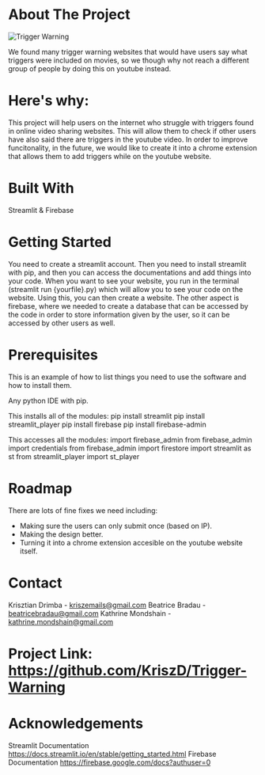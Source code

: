 # About The Project
![Trigger Warning](https://user-images.githubusercontent.com/82678405/119267960-c3e9ec80-bbbe-11eb-92d8-e562946df09d.png)

We found many trigger warning websites that would have users say what triggers were included on movies, so we though why not reach a different group of people by doing this on youtube instead.

# Here's why:
This project will help users on the internet who struggle with triggers found in online video sharing websites.  This will allow them to check if other users have also said there are triggers in the youtube video.  In order to improve funcitonality, in the future, we would like to create it into a chrome extension that allows them to add triggers while on the youtube website.

# Built With
Streamlit & Firebase

# Getting Started
You need to create a streamlit account.  Then you need to install streamlit with pip, and then you can access the documentations and add things into your code.  When you want to see your website, you run in the terminal (streamlit run {yourfile}.py) which will allow you to see your code on the website.  Using this, you can then create a website.  The other aspect is firebase, where we needed to create a database that can be accessed by the code in order to store information given by the user, so it can be accessed by other users as well.

# Prerequisites
This is an example of how to list things you need to use the software and how to install them.

Any python IDE with pip.

This installs all of the modules:
pip install streamlit
pip install streamlit_player
pip install firebase
pip install firebase-admin

This accesses all the modules:
import firebase_admin
from firebase_admin import credentials
from firebase_admin import firestore
import streamlit as st
from streamlit_player import st_player

# Roadmap
There are lots of fine fixes we need including:
- Making sure the users can only submit once (based on IP).
- Making the design better.
- Turning it into a chrome extension accesible on the youtube website itself.

# Contact
Krisztian Drimba - kriszemails@gmail.com
Beatrice Bradau - beatricebradau@gmail.com
Kathrine Mondshain - kathrine.mondshain@gmail.com

# Project Link: https://github.com/KriszD/Trigger-Warning

# Acknowledgements
Streamlit Documentation https://docs.streamlit.io/en/stable/getting_started.html
Firebase Documentation https://firebase.google.com/docs?authuser=0
